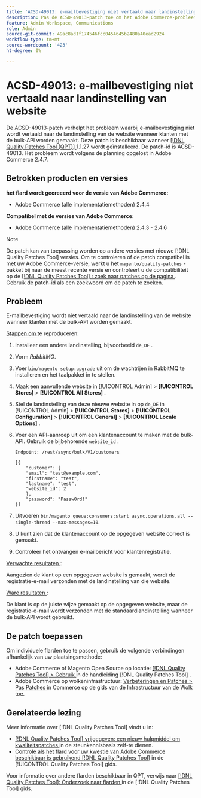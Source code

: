 ```yaml
---
title: 'ACSD-49013: e-mailbevestiging niet vertaald naar landinstelling van website'
description: Pas de ACSD-49013-patch toe om het Adobe Commerce-probleem op te lossen, waarbij e-mailbevestiging niet naar de landinstelling van de website wordt vertaald wanneer klanten met de bulk-API worden gemaakt.
feature: Admin Workspace, Communications
role: Admin
source-git-commit: 49ac8ad1f174546fcc0454645b2480a40ead2924
workflow-type: tm+mt
source-wordcount: '423'
ht-degree: 0%

---
```


# ACSD-49013: e-mailbevestiging niet vertaald naar landinstelling van website

De ACSD-49013-patch verhelpt het probleem waarbij e-mailbevestiging niet wordt vertaald naar de landinstelling van de website wanneer klanten met de bulk-API worden gemaakt. Deze patch is beschikbaar wanneer [[!DNL Quality Patches Tool (QPT)] ](https://experienceleague.adobe.com/en/docs/commerce-knowledge-base/kb/announcements/commerce-announcements/magento-quality-patches-released-new-tool-to-self-serve-quality-patches) 1.1.27 wordt geïnstalleerd. De patch-id is ACSD-49013. Het probleem wordt volgens de planning opgelost in Adobe Commerce 2.4.7.

## Betrokken producten en versies

**het flard wordt gecreeerd voor de versie van Adobe Commerce:**

* Adobe Commerce (alle implementatiemethoden) 2.4.4

**Compatibel met de versies van Adobe Commerce:**

* Adobe Commerce (alle implementatiemethoden) 2.4.3 - 2.4.6

>[!NOTE]
>
>De patch kan van toepassing worden op andere versies met nieuwe [!DNL Quality Patches Tool] versies. Om te controleren of de patch compatibel is met uw Adobe Commerce-versie, werkt u het `magento/quality-patches` -pakket bij naar de meest recente versie en controleert u de compatibiliteit op de [[!DNL Quality Patches Tool] : zoek naar patches op de pagina ](https://experienceleague.adobe.com/tools/commerce-quality-patches/index.html) . Gebruik de patch-id als een zoekwoord om de patch te zoeken.

## Probleem

E-mailbevestiging wordt niet vertaald naar de landinstelling van de website wanneer klanten met de bulk-API worden gemaakt.

<u> Stappen om </u> te reproduceren:

1. Installeer een andere landinstelling, bijvoorbeeld `de_DE` .
1. Vorm *RabbitMQ*.
1. Voer `bin/magento setup:upgrade` uit om de wachtrijen in RabbitMQ te installeren en het taalpakket in te stellen.
1. Maak een aanvullende website in [!UICONTROL Admin] > **[!UICONTROL Stores]** > **[!UICONTROL All Stores]** .
1. Stel de landinstelling van deze nieuwe website in op `de_DE` in [!UICONTROL Admin] > **[!UICONTROL Stores]** > **[!UICONTROL Configuration]** > **[!UICONTROL General]** > **[!UICONTROL Locale Options]** .
1. Voer een API-aanroep uit om een klantenaccount te maken met de bulk-API. Gebruik de bijbehorende `website_id` .

   `Endpoint: /rest/async/bulk/V1/customers`

   ```
   [{
       "customer": {
       "email": "test@example.com",
       "firstname": "test",
       "lastname": "test",
       "website_id": 2
       },
       "password": "Passw0rd!"
   }]
   ```

1. Uitvoeren `bin/magento queue:consumers:start async.operations.all --single-thread --max-messages=10`.
1. U kunt zien dat de klantenaccount op de opgegeven website correct is gemaakt.
1. Controleer het ontvangen e-mailbericht voor klantenregistratie.

<u> Verwachte resultaten </u>:

Aangezien de klant op een opgegeven website is gemaakt, wordt de registratie-e-mail verzonden met de landinstelling van die website.

<u> Ware resultaten </u>:

De klant is op de juiste wijze gemaakt op de opgegeven website, maar de registratie-e-mail wordt verzonden met de standaardlandinstelling wanneer de bulk-API wordt gebruikt.

## De patch toepassen

Om individuele flarden toe te passen, gebruik de volgende verbindingen afhankelijk van uw plaatsingsmethode:

* Adobe Commerce of Magento Open Source op locatie: [[!DNL Quality Patches Tool]  > Gebruik ](https://experienceleague.adobe.com/docs/commerce-operations/tools/quality-patches-tool/usage.html) in de handleiding [!DNL Quality Patches Tool] .
* Adobe Commerce op wolkeninfrastructuur: [ Verbeteringen en Patches > Pas Patches ](https://experienceleague.adobe.com/docs/commerce-cloud-service/user-guide/develop/upgrade/apply-patches.html) in Commerce op de gids van de Infrastructuur van de Wolk toe.

## Gerelateerde lezing

Meer informatie over [!DNL Quality Patches Tool] vindt u in:

* [[!DNL Quality Patches Tool]  vrijgegeven: een nieuw hulpmiddel om kwaliteitspatches ](https://experienceleague.adobe.com/en/docs/commerce-knowledge-base/kb/announcements/commerce-announcements/magento-quality-patches-released-new-tool-to-self-serve-quality-patches) in de steunkennisbasis zelf-te dienen.
* [ Controle als het flard voor uw kwestie van Adobe Commerce beschikbaar is gebruikend  [!DNL Quality Patches Tool]](/help/tools/quality-patches-tool/patches-available-in-qpt/check-patch-for-magento-issue-with-magento-quality-patches.md) in de [!UICONTROL Quality Patches Tool] gids.


Voor informatie over andere flarden beschikbaar in QPT, verwijs naar [[!DNL Quality Patches Tool]: Onderzoek naar flarden ](https://experienceleague.adobe.com/tools/commerce-quality-patches/index.html) in de [!DNL Quality Patches Tool] gids.
